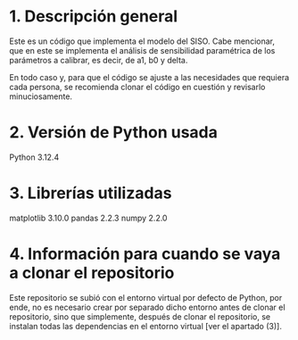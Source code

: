 # 1. Descripción general
Este es un código que implementa el modelo del SISO. Cabe mencionar, que en este se implementa el análisis de sensibilidad paramétrica de los parámetros a calibrar, es decir, de a1, b0 y delta.

En todo caso y, para que el código se ajuste a las necesidades que requiera cada persona, se recomienda clonar el código en cuestión y revisarlo minuciosamente.

# 2. Versión de Python usada
Python 3.12.4

# 3. Librerías utilizadas
matplotlib      3.10.0
pandas          2.2.3
numpy           2.2.0

# 4. Información para cuando se vaya a clonar el repositorio
Este repositorio se subió con el entorno virtual por defecto de Python, por ende, no es necesario crear por separado dicho entorno antes de clonar el repositorio, sino que simplemente, después de clonar el repositorio, se instalan todas las dependencias en el entorno virtual [ver el apartado (3)].